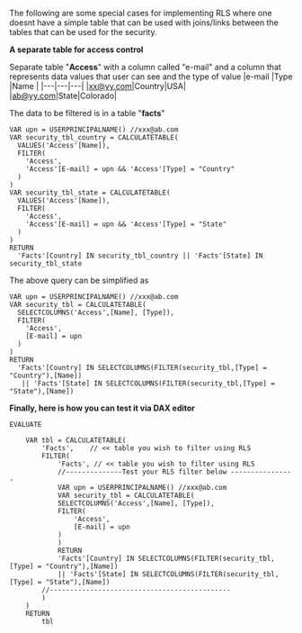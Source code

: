 The following are some special cases for implementing RLS where one doesnt have a simple table that can be used with joins/links between the tables that can be used for the security.

**A separate table for access control**

Separate table "**Access**" with a column called "e-mail" and a column that represents data values that user can see and the type of value
|e-mail   |Type   |Name   |
|---|---|---|
|xx@yy.com|Country|USA|
|ab@yy.com|State|Colorado|

The data to be filtered is in a table "**facts**"

```
VAR upn = USERPRINCIPALNAME() //xxx@ab.com
VAR security_tbl_country = CALCULATETABLE(
  VALUES('Access'[Name]),
  FILTER(
    'Access',
    'Access'[E-mail] = upn && 'Access'[Type] = "Country"
  )
)
VAR security_tbl_state = CALCULATETABLE(
  VALUES('Access'[Name]),
  FILTER(
    'Access',
    'Access'[E-mail] = upn && 'Access'[Type] = "State"
  )
)
RETURN
  'Facts'[Country] IN security_tbl_country || 'Facts'[State] IN security_tbl_state
```

The above query can be simplified as
```
VAR upn = USERPRINCIPALNAME() //xxx@ab.com
VAR security_tbl = CALCULATETABLE(
  SELECTCOLUMNS('Access',[Name], [Type]),
  FILTER(
    'Access',
    [E-mail] = upn
  )
)
RETURN
  'Facts'[Country] IN SELECTCOLUMNS(FILTER(security_tbl,[Type] = "Country"),[Name]) 
   || 'Facts'[State] IN SELECTCOLUMNS(FILTER(security_tbl,[Type] = "State"),[Name])
```

**Finally, here is how you can test it via DAX editor**

```
EVALUATE
	
	VAR tbl = CALCULATETABLE(
		'Facts',	// << table you wish to filter using RLS
		FILTER(
			'Facts', // << table you wish to filter using RLS
			//--------------Test your RLS filter below ----------------
			VAR upn = USERPRINCIPALNAME() //xxx@ab.com
			VAR security_tbl = CALCULATETABLE(
			SELECTCOLUMNS('Access',[Name], [Type]),
			FILTER(
				'Access',
				[E-mail] = upn
			)
			)
			RETURN
			'Facts'[Country] IN SELECTCOLUMNS(FILTER(security_tbl,[Type] = "Country"),[Name]) 
			|| 'Facts'[State] IN SELECTCOLUMNS(FILTER(security_tbl,[Type] = "State"),[Name])
		//---------------------------------------------
		)
	)
	RETURN
		tbl
```
